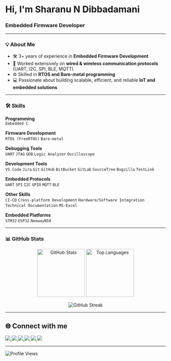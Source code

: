 # Hi, I'm Sharanu N Dibbadamani  

### Embedded Firmware Developer

---

### 💡 About Me  
- 🛠️ 3+ years of experience in **Embedded Firmware Development**  
- 🔌 Worked extensively on **wired & wireless communication protocols** (UART, I2C, SPI, BLE, MQTT)  
- ⚙️ Skilled in **RTOS and Bare-metal programming**  
- 💻 Passionate about building scalable, efficient, and reliable **IoT and embedded solutions**  

---

### 🛠️ Skills  

**Programming**  
`Embedded C`  

**Firmware Development**  
`RTOS (FreeRTOS)` `Bare-metal`  

**Debugging Tools**  
`UART` `JTAG` `GDB` `Logic Analyzer` `Oscilloscope`  

**Development Tools**  
`VS Code` `Jira` `Git` `GitHub` `BitBucket`
`GitLab` `SourceTree` `Bugzilla` `TestLink`  

**Embedded Protocols**  
`UART` `SPI` `I2C` `GPIO` `MQTT` `BLE`

**Other Skills**  
`CI-CD` `Cross-platform Development` `Hardware/Software Integration`  
`Technical Documentation` `MS-Excel`  

**Embedded Platforms**  
`STM32` `ESP32` `NeowayN58`


---

### 📊 GitHub Stats  

<p align="center">
  <img src="https://github-readme-stats.vercel.app/api?username=SharanuND&show_icons=true&theme=radical" alt="GitHub Stats" height="150" />
  <img src="https://github-readme-stats.vercel.app/api/top-langs/?username=SharanuND&layout=compact&theme=radical" alt="Top Languages" height="150" />
</p>

<p align="center">
  <img src="https://github-readme-streak-stats.herokuapp.com/?user=SharanuND&theme=dark" alt="GitHub Streak" />
</p>



---

## 🌐 Connect with me  

<a href="https://sharanund.github.io/Folio/" target="_blank">
  <img src="https://img.shields.io/badge/Portfolio-%239000d3.svg?&style=for-the-badge&logo=firefox&logoColor=white" />
</a>
<a href="https://www.linkedin.com/in/sharanu-dibbadamani/" target="_blank">
  <img src="https://img.shields.io/badge/LinkedIn-%230077B5.svg?&style=for-the-badge&logo=linkedin&logoColor=white" />
</a>
<a href="https://leetcode.com/u/Sharanu2001/" target="_blank">
  <img src="https://img.shields.io/badge/LeetCode-%23FFA116.svg?&style=for-the-badge&logo=leetcode&logoColor=white" />
</a>
<a href="https://www.codechef.com/users/sharanu2001" target="_blank">
  <img src="https://img.shields.io/badge/CodeChef-%235B4638.svg?&style=for-the-badge&logo=codechef&logoColor=white" />
</a>
<a href="https://dev.to/sharanund" target="_blank">
  <img src="https://img.shields.io/badge/Dev.to-%230A0A0A.svg?&style=for-the-badge&logo=dev.to&logoColor=white" />
</a>
<a href="https://x.com/SDibbadamani" target="_blank">
  <img src="https://img.shields.io/badge/Twitter(X)-%231DA1F2.svg?&style=for-the-badge&logo=x&logoColor=white" />
</a>




---

![Profile Views](https://komarev.com/ghpvc/?username=SharanuND&label=Profile%20Views&color=0e75b6&style=flat)


